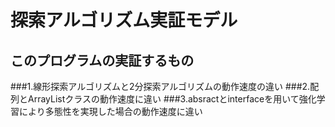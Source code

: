 # 探索アルゴリズム実証モデル
## このプログラムの実証するもの
###1.線形探索アルゴリズムと2分探索アルゴリズムの動作速度の違い
###2.配列とArrayListクラスの動作速度に違い
###3.absractとinterfaceを用いて強化学習により多態性を実現した場合の動作速度に違い

